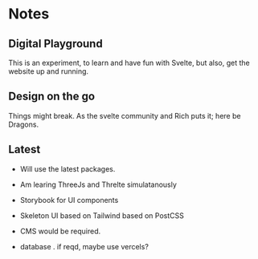 # Notes

## Digital Playground

This is an experiment, to learn and have fun with Svelte, but also, get the website up and running.

## Design on the go

Things might break. As the svelte community and Rich puts it; here be Dragons.

## Latest  

- Will use the latest packages.

- Am learing ThreeJs and Threlte simulatanously

- Storybook for UI components

- Skeleton UI based on Tailwind based on PostCSS

- CMS would be required. 

- database . if reqd, maybe use vercels?
